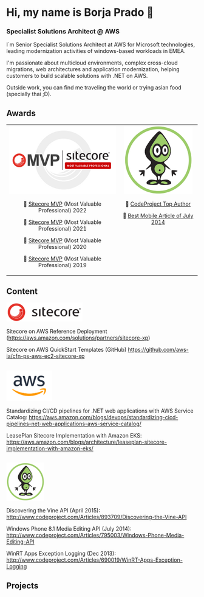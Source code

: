 # Hi, my name is Borja Prado 👋
### Specialist Solutions Architect @ AWS

I´m Senior Specialist Solutions Architect at AWS for Microsoft technologies, leading modernization activities of windows-based workloads in EMEA.  

I'm passionate about multicloud environments, complex cross-cloud migrations, web architectures and application modernization, helping customers to build scalable solutions with .NET on AWS. 

Outside work, you can find me traveling the world or trying asian food (specially thai ;D).

## Awards
<table><tr align="center">
<td valign="top"> <img src="./img/mvp-sitecore.jpeg" height="180"/>
        
👥 [Sitecore MVP](https://mvp.sitecore.com/Directory?q=borja%20prado&fc_Year=2022) (Most Valuable Professional) 2022

👥 [Sitecore MVP](https://mvp.sitecore.com/Directory?q=borja%20prado&fc_Year=2021) (Most Valuable Professional) 2021

👥 [Sitecore MVP](https://mvp.sitecore.com/Directory?q=borja%20prado&fc_Year=2020) (Most Valuable Professional) 2020

👥 [Sitecore MVP](https://mvp.sitecore.com/Directory?q=borja%20prado&fc_Year=2019) (Most Valuable Professional) 2019
</td>
<td valign="top"> <img src="./img/codeproject-logo.png" height="180"/>
      
👥 [CodeProject Top Author](https://www.codeproject.com/script/Membership/View.aspx?mid=8606340)

👥 [Best Mobile Article of July 2014](https://www.codeproject.com/Competitions/750/Best-Mobile-Article-of-July-2014)
</td>
</tr>
</table>

## Content
<img src="./img/sitecore-logo.png" height="50"/>

Sitecore on AWS Reference Deployment (https://aws.amazon.com/solutions/partners/sitecore-xp)

Sitecore on AWS QuickStart Templates (GitHub) https://github.com/aws-ia/cfn-ps-aws-ec2-sitecore-xp

##
<img src="./img/aws.png" height="80"/>

Standardizing CI/CD pipelines for .NET web applications with AWS Service Catalog: https://aws.amazon.com/blogs/devops/standardizing-cicd-pipelines-net-web-applications-aws-service-catalog/

LeasePlan Sitecore Implementation with Amazon EKS: https://aws.amazon.com/blogs/architecture/leaseplan-sitecore-implementation-with-amazon-eks/

##
<img src="./img/codeproject-logo.png" height="100"/>

Discovering the Vine API (April 2015): http://www.codeproject.com/Articles/893709/Discovering-the-Vine-API

Windows Phone 8.1 Media Editing API (July 2014): http://www.codeproject.com/Articles/795003/Windows-Phone-Media-Editing-API

WinRT Apps Exception Logging (Dec 2013): http://www.codeproject.com/Articles/690019/WinRT-Apps-Exception-Logging


## Projects

